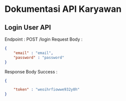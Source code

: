 # Dokumentasi API Karyawan


## Login User API

Endpoint : POST /login
Request Body : 

```json
{
    "email" : "email",
    "password" : "password"
}
```

Response Body Success :

```json
{

    "token" : "weoihrfiowwe932y0h"
}
```